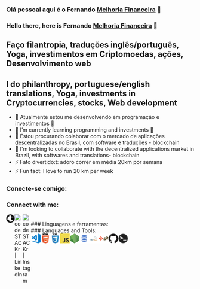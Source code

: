 ### Olá pessoal aqui é o Fernando [Melhoria Financeira][website] 👋
### Hello there, here is Fernando [Melhoria Financeira][website] 👋


## Faço filantropia, traduções inglês/português, Yoga, investimentos em Criptomoedas, ações, Desenvolvimento web 
## I do philanthropy, portuguese/english translations, Yoga, investments in Cryptocurrencies, stocks, Web development

- 🌱 Atualmente estou me desenvolvendo em programação e investimentos 🤣
- 🌱 I’m currently learning programming and investments 🤣
- 👯 Estou procurando colaborar com o mercado de aplicações descentralizadas no Brasil, com software e traduções - blockchain
- 👯 I'm looking to collaborate with the decentralized applications market in Brazil, with softwares and translations- blockchain
- ⚡ Fato divertido:t: adoro correr em média 20km por semana
- ⚡ Fun fact: I love to run 20 km per week

### Conecte-se comigo:
### Connect with me:

[<img align="left" alt="melhoriafinanceira.com.br" width="22px" src="https://raw.githubusercontent.com/iconic/open-iconic/master/svg/globe.svg" />][website]
[<img align="left" alt="codeSTACKr | LinkedIn" width="22px" src="https://cdn.jsdelivr.net/npm/simple-icons@v3/icons/linkedin.svg" />][linkedin]
[<img align="left" alt="codeSTACKr | Instagram" width="22px" src="https://cdn.jsdelivr.net/npm/simple-icons@v3/icons/instagram.svg" />][instagram]

<br>
### Linguagens e ferramentas: <br>
### Languages and Tools:
<br>


<img align="left" alt="Visual Studio Code" width="26px" src="https://raw.githubusercontent.com/github/explore/80688e429a7d4ef2fca1e82350fe8e3517d3494d/topics/visual-studio-code/visual-studio-code.png" />
<img align="left" alt="HTML5" width="26px" src="https://raw.githubusercontent.com/github/explore/80688e429a7d4ef2fca1e82350fe8e3517d3494d/topics/html/html.png" />
<img align="left" alt="CSS3" width="26px" src="https://raw.githubusercontent.com/github/explore/80688e429a7d4ef2fca1e82350fe8e3517d3494d/topics/css/css.png" />
<img align="left" alt="JavaScript" width="26px" src="https://raw.githubusercontent.com/github/explore/80688e429a7d4ef2fca1e82350fe8e3517d3494d/topics/javascript/javascript.png" />
<img align="left" alt="Node.js" width="26px" src="https://raw.githubusercontent.com/github/explore/80688e429a7d4ef2fca1e82350fe8e3517d3494d/topics/nodejs/nodejs.png" />
<img align="left" alt="SQL" width="26px" src="https://raw.githubusercontent.com/github/explore/80688e429a7d4ef2fca1e82350fe8e3517d3494d/topics/sql/sql.png" />
<img align="left" alt="MySQL" width="26px" src="https://raw.githubusercontent.com/github/explore/80688e429a7d4ef2fca1e82350fe8e3517d3494d/topics/mysql/mysql.png" />
<img align="left" alt="Git" width="26px" src="https://raw.githubusercontent.com/github/explore/80688e429a7d4ef2fca1e82350fe8e3517d3494d/topics/git/git.png" />
<img align="left" alt="GitHub" width="26px" src="https://raw.githubusercontent.com/github/explore/78df643247d429f6cc873026c0622819ad797942/topics/github/github.png" />
<img align="left" alt="Terminal" width="26px" src="https://raw.githubusercontent.com/github/explore/80688e429a7d4ef2fca1e82350fe8e3517d3494d/topics/terminal/terminal.png" />








[website]: https://melhoriafinanceira.com.br
[instagram]: https://www.instagram.com/fernand0.pinheiro/
[linkedin]: https://www.linkedin.com/in/fernando-pinheiro-52253627/
[facebook]: https://www.facebook.com/melhoriafinanceira/

